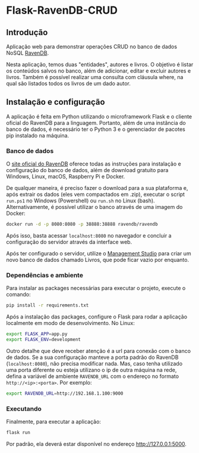 # Flask-RavenDB-CRUD

## Introdução

Aplicação web para demonstrar operações CRUD no banco de dados NoSQL [RavenDB](https://ravendb.net).

Nesta aplicação, temos duas "entidades", autores e livros. O objetivo é listar os conteúdos salvos no banco, além de adicionar, editar e excluir autores e livros. Também é possível realizar uma consulta com cláusula where, na qual são listados todos os livros de um dado autor.

## Instalação e configuração

A aplicação é feita em Python utilizando o microframework Flask e o cliente oficial do RavenDB para a linguagem. Portanto, além de uma instância do banco de dados, é necessário ter o Python 3 e o gerenciador de pacotes pip instalado na máquina.

### Banco de dados

O [site oficial do RavenDB](https://ravendb.net/download) oferece todas as instruções para instalação e configuração do banco de dados, além de download gratuito para Windows, Linux, macOS, Raspberry Pi e Docker.

De qualquer maneira, é preciso fazer o download para a sua plataforma e, após extrair os dados (eles vem compactados em .zip), executar o script `run.ps1` no Windows (Powershell) ou `run.sh` no Linux (bash). Alternativamente, é possível utilizar o banco através de uma imagem do Docker:

```bash
docker run -d -p 8080:8080 -p 38888:38888 ravendb/ravendb
```

Após isso, basta acessar `localhost:8080` no navegador e concluir a configuração do servidor através da interface web.

Após ter configurado o servidor, utilize o [Management Studio](https://ravendb.net/docs/article-page/5.1/csharp/studio/overview) para criar um novo banco de dados chamado Livros, que pode ficar vazio por enquanto.

### Dependências e ambiente

Para instalar as packages necessárias para executar o projeto, execute o comando:

```bash
pip install -r requirements.txt
```

Após a instalação das packages, configure o Flask para rodar a aplicação localmente em modo de desenvolvimento. No Linux:

```bash
export FLASK_APP=app.py
export FLASK_ENV=development
```

Outro detalhe que deve receber atenção é a url para conexão com o banco de dados. Se a sua configuração manteve a porta padrão do RavenDB (`localhost:8080`), não precisa modificar nada. Mas, caso tenha utilizado uma porta diferente ou esteja utilizano o ip de outra máquina na rede, defina a variável de ambiente `RAVENDB_URL` com o endereço no formato `http://<ip>:<porta>`. Por exemplo:

```bash
export RAVENDB_URL=http://192.168.1.100:9000
```

### Executando

Finalmente, para executar a aplicação:

```bash
flask run
```

Por padrão, ela deverá estar disponível no endereço http://127.0.0.1:5000.